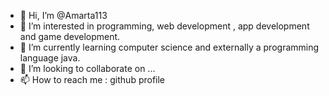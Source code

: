 - 👋 Hi, I’m @Amarta113
- 👀 I’m interested in programming, web development , app development and game development.
- 🌱 I’m currently learning computer science and externally a programming language java.
- 💞️ I’m looking to collaborate on ...
- 📫 How to reach me : github profile

<!---
Amarta113/Amarta113 is a ✨ special ✨ repository because its `README.md` (this file) appears on your GitHub profile.
You can click the Preview link to take a look at your changes.
--->
